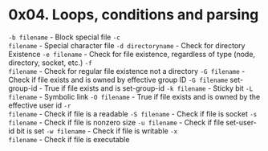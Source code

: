 # 0x04. Loops, conditions and parsing
<code>-b filename</code> - Block special file
<code>-c filename</code> - Special character file
<code>-d directoryname</code> - Check for directory Existence
<code>-e filename</code> - Check for file existence, regardless of type (node, directory, socket, etc.)
<code>-f filename</code> - Check for regular file existence not a directory
<code>-G filename</code> - Check if file exists and is owned by effective group ID
<code>-G filename</code> set-group-id - True if file exists and is set-group-id
<code>-k filename</code> - Sticky bit
<code>-L filename</code> - Symbolic link
<code>-O filename</code> - True if file exists and is owned by the effective user id
<code>-r filename</code> - Check if file is a readable
<code>-S filename</code> - Check if file is socket
<code>-s filename</code> - Check if file is nonzero size
<code>-u filename</code> - Check if file set-user-id bit is set
<code>-w filename</code> - Check if file is writable
<code>-x filename</code> - Check if file is executable
